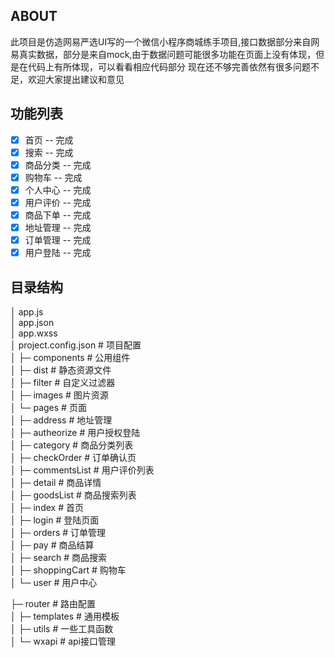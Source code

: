 ## ABOUT
此项目是仿造网易严选UI写的一个微信小程序商城练手项目,接口数据部分来自网易真实数据，部分是来自mock,由于数据问题可能很多功能在页面上没有体现，但是在代码上有所体现，可以看看相应代码部分
  现在还不够完善依然有很多问题不足，欢迎大家提出建议和意见  

## 功能列表

- [x] 首页 -- 完成
- [x] 搜索 -- 完成
- [x] 商品分类 -- 完成
- [x] 购物车 -- 完成
- [x] 个人中心 -- 完成
- [x] 用户评价 -- 完成
- [x] 商品下单 -- 完成 
- [x] 地址管理 -- 完成
- [x] 订单管理 -- 完成
- [x] 用户登陆 -- 完成

## 目录结构

│  app.js                       
│  app.json                     
│  app.wxss                       
│  project.config.json                   # 项目配置  
│
├─ components                            # 公用组件  
│
├─ dist                                  # 静态资源文件  
│
├─ filter                                # 自定义过滤器  
│
├─ images                                # 图片资源  
│
└─ pages                                 # 页面  
    │
    ├─ address                           # 地址管理  
    │
    ├─ autheorize                        # 用户授权登陆  
    │
    ├─ category                          # 商品分类列表  
    │
    ├─ checkOrder                        # 订单确认页  
    │
    ├─ commentsList                      # 用户评价列表  
    │
    ├─ detail                            # 商品详情  
    │
    ├─ goodsList                         # 商品搜索列表  
    │
    ├─ index                             # 首页  
    │
    ├─ login                             # 登陆页面  
    │
    ├─ orders                            # 订单管理  
    │
    ├─ pay                               # 商品结算  
    │
    ├─ search                            # 商品搜索  
    │
    ├─ shoppingCart                      # 购物车  
    │
    └─ user                              # 用户中心  

├─ router                                # 路由配置  
│
├─ templates                             # 通用模板  
│
├─ utils                                 # 一些工具函数  
│
└─ wxapi                                 # api接口管理  

